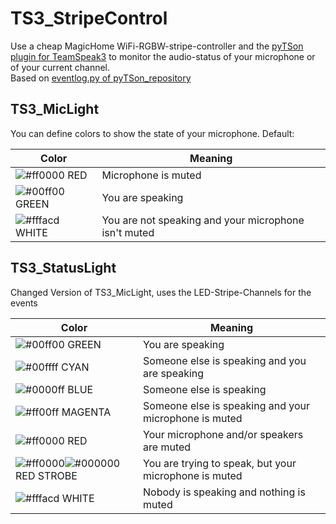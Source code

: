 # TS3_StripeControl
Use a cheap MagicHome WiFi-RGBW-stripe-controller and the [pyTSon plugin for TeamSpeak3](https://www.myteamspeak.com/addons/86d2c267-1b43-4a4b-8cfb-06c2d8208bdc) to monitor the audio-status of your microphone or of your current channel. <br />
Based on [eventlog.py of pyTSon_repository](https://github.com/pathmann/pyTSon_repository/blob/master/eventlog.py)

## TS3_MicLight
You can define colors to show the state of your microphone. Default:

Color | Meaning
 --- | ---
![#ff0000](https://placehold.it/15/ff0000/000000?text=+) RED    | Microphone is muted
![#00ff00](https://placehold.it/15/00ff00/000000?text=+) GREEN  | You are speaking
![#fffacd](https://placehold.it/15/fffacd/000000?text=+) WHITE  | You are not speaking and your microphone isn't muted


## TS3_StatusLight
Changed Version of TS3_MicLight, uses the LED-Stripe-Channels for the events

Color | Meaning
 --- | ---
![#00ff00](https://placehold.it/15/00ff00/000000?text=+) GREEN  | You are speaking
![#00ffff](https://placehold.it/15/00ffff/000000?text=+) CYAN    | Someone else is speaking and you are speaking
![#0000ff](https://placehold.it/15/0000ff/000000?text=+) BLUE   | Someone else is speaking
![#ff00ff](https://placehold.it/15/ff00ff/000000?text=+) MAGENTA | Someone else is speaking and your microphone is muted
![#ff0000](https://placehold.it/15/ff0000/000000?text=+) RED    | Your microphone and/or speakers are muted
![#ff0000](https://placehold.it/7x15/ff0000/000000?text=+)![#000000](https://placehold.it/8x15/000000/000000?text=+) RED STROBE | You are trying to speak, but your microphone is muted
![#fffacd](https://placehold.it/15/fffacd/000000?text=+) WHITE  | Nobody is speaking and nothing is muted
